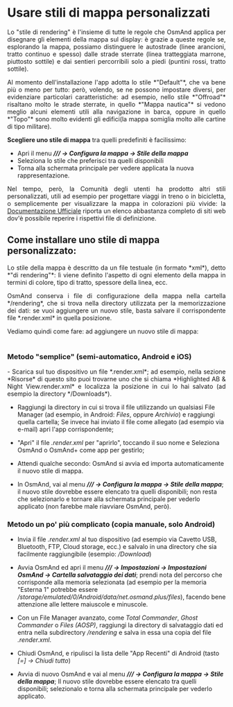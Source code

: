 # Usare stili di mappa personalizzati

<p align="justify">
Lo "stile di rendering" è l'insieme di tutte le regole che OsmAnd applica per disegnare gli elementi della mappa sul display: è grazie a queste regole se, esplorando la mappa, possiamo distinguere le autostrade (linee arancioni, tratto continuo e spesso) dalle strade sterrate (linea tratteggiata marrone, piuttosto sottile) e dai sentieri percorribili solo a piedi (puntini rossi, tratto sottile).
</p>

<p align="justify">
Al momento dell'installazione l'app adotta lo stile *"Default"*, che va bene più o meno per tutto: però, volendo, se ne possono impostare diversi, per evidenziare particolari caratteristiche: ad esempio, nello stile *"Offroad"* risaltano molto le strade sterrate, in quello *"Mappa nautica"* si vedono meglio alcuni elementi utili alla navigazione in barca, oppure in quello *"Topo"* sono molto evidenti gli edifici(la mappa somiglia molto alle cartine di tipo militare).
</p>

<p align=justify>

**Scegliere uno stile di mappa** tra quelli predefiniti è facilissimo:

 - Apri il menu ***/// -> Configura la mappa -> Stile della mappa***
 - Seleziona lo stile che preferisci tra quelli disponibili
 - Torna alla schermata principale per vedere applicata la nuova rappresentazione.
</p>

<p align=justify>
Nel tempo, però, la Comunità degli utenti ha prodotto altri stili personalizzati, utili ad esempio per progettare viaggi in treno o in bicicletta, o semplicemente per visualizzare la mappa in colorazioni più vivide: la <a href="https://osmand.net/docs/user/troubleshooting/resources#custom-map-styles" target="_blank">Documentazione Ufficiale</a> riporta un elenco abbastanza completo di siti web dov'è possibile reperire i rispettivi file di definizione.
</p>


## Come installare uno stile di mappa personalizzato:
<p align=justify>
Lo stile della mappa è descritto da un file testuale (in formato *xml*), detto *"di rendering"*: lì viene definito l'aspetto di ogni elemento della mappa in termini di colore, tipo di tratto, spessore della linea, ecc.
</p>

<p align=justify>
OsmAnd conserva i file di configurazione della mappa nella cartella */rendering*, che si trova nella directory utilizzata per la memorizzazione dei dati: se vuoi aggiungere un nuovo stile, basta salvare il corrispondente file *.render.xml* in quella posizione.
</p>


Vediamo quindi come fare: ad aggiungere un nuovo stile di mappa: 
<br><br>

### Metodo "semplice" (semi-automatico, Android e iOS)
<p align=justify>
 - Scarica sul tuo dispositivo un file *.render.xml*; ad esempio, nella sezione *Risorse* di questo sito puoi trovarne uno che si chiama *Highlighted AB & Night View.render.xml* e localizza la posizione in cui lo hai salvato (ad esempio la directory */Downloads*). 

 - Raggiungi la directory in cui si trova il file utilizzando un qualsiasi File Manager (ad esempio, in Android: *Files*, oppure *Archivio*) e raggiungi quella cartella; Se invece hai inviato il file come allegato (ad esempio via e-mail) apri l'app corrispondente;
 
 - "Apri" il file *.render.xml* per "aprirlo", toccando il suo nome e Seleziona OsmAnd o OsmAnd+ come app per gestirlo;
 
 - Attendi qualche secondo: OsmAnd si avvia ed importa automaticamente il nuovo stile di mappa.

 - In OsmAnd, vai al menu ***/// -> Configura la mappa -> Stile della mappa***; il nuovo stile dovrebbe essere elencato tra quelli disponibili; non resta che selezionarlo e tornare alla schermata principale per vederlo applicato (non farebbe male riavviare OsmAnd, però).
</p>


### Metodo un po' più complicato (copia manuale, solo Android)
<p align=justify>

 - Invia il file *.render.xml* al tuo dispositivo (ad esempio via Cavetto USB, Bluetooth, FTP, Cloud storage, ecc.) e salvalo in una directory che sia facilmente raggiungibile (esempio: */Download*)
 
 - Avvia OsmAnd ed apri il menu ***/// -> Impostazioni -> Impostazioni OsmAnd -> Cartella salvataggio dei dati***; prendi nota del percorso che corrisponde alla memoria selezionata (ad esempio per la memoria "Esterna 1" potrebbe essere */storage/emulated/0/Android/data/net.osmand.plus/files*), facendo bene attenzione alle lettere maiuscole e minuscole. 

 - Con un File Manager avanzato, come *Total Commander*, *Ghost Commander* o *Files (AOSP)*, raggiungi la directory di salvataggio dati ed entra nella subdirectory */rendering* e salva in essa una copia del file *.render.xml*.

 - Chiudi OsmAnd, e ripulisci la lista delle "App Recenti" di Android (tasto *[=] -> Chiudi tutto*)

 - Avvia di nuovo OsmAnd e vai al menu ***/// -> Configura la mappa -> Stile della mappa***; Il nuovo stile dovrebbe essere elencato tra quelli disponibili; selezionalo e torna alla schermata principale per vederlo applicato.
 
</p>